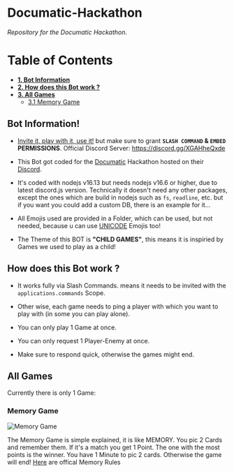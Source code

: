 # Documatic-Hackathon

*Repository for the Documatic Hackathon.*

# Table of Contents

- [**__1. Bot Information__**](https://github.com/Tomato6966/Documatic-Hackathon/blob/main/README.md#bot-information)
- [**__2. How does this Bot work ?__**](https://github.com/Tomato6966/Documatic-Hackathon/#how-does-this-bot-work-)
- [**__3. All Games__**](https://github.com/Tomato6966/Documatic-Hackathon/#all-games)
    - [3.1 Memory Game](https://github.com/Tomato6966/Documatic-Hackathon/#memory-game)

## Bot Information!

 - [Invite it, play with it, use it!](https://discord.com/api/oauth2/authorize?client_id=927938123936198787&permissions=2180368448&scope=bot%20applications.commands) but make sure to grant **`SLASH COMMAND` & `EMBED` PERMISSIONS**. Official Discord Server: https://discord.gg/XGAHheQxde

 - This Bot got coded for the [Documatic](https://www.documatic.com/) Hackathon hosted on their [Discord](https://discord.gg/qQ6cpFFtNF).

 - It's coded with nodejs v16.13 but needs nodejs v16.6 or higher, due to latest discord.js version. Technically it doesn't need any other packages, except the ones which are build in nodejs such as `fs`, `readline`, etc. but if you want you could add a custom DB, there is an example for it...

 - All Emojis used are provided in a Folder, which can be used, but not needed, because u can use [UNICODE](https://getemoji.com) Emojis too!

 - The Theme of this BOT is **"CHILD GAMES"**, this means it is inspiried by Games we used to play as a child!

## How does this Bot work ?

 - It works fully via Slash Commands. means it needs to be invited with the `applications.commands` Scope.

 - Other wise, each game needs to ping a player with which you want to play with (in some you can play alone).

 - You can only play 1 Game at once.

 - You can only request 1 Player-Enemy at once.

 - Make sure to respond quick, otherwise the games might end.


## All Games

Currently there is only 1 Game:

### Memory Game

![](https://media.discordapp.net/attachments/927938798673887232/927984853369106472/memory.png "Memory Game")

The Memory Game is simple explained, it is like MEMORY.
You pic 2 Cards and remember them. If it's a match you get 1 Point.
The one with the most points is the winner.
You have 1 Minute to pic 2 cards. Otherwise the game will end!
[Here](https://www.ultraboardgames.com/memory/game-rules.php) are offical Memory Rules

